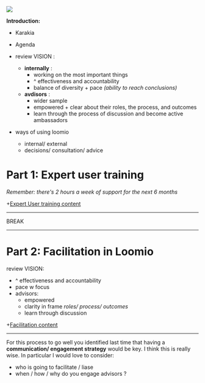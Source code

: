 [![](https://github.com/mixmix/hypermarkdown/raw/master/hypermarkdown_badge.png)](https://hypermarkdown.herokuapp.com)

**Introduction:**

- Karakia

- Agenda

- review VISION : 
  - **internally** :
    - working on the most important things
    - ^ effectiveness and accountability
    - balance of diversity + pace _(ability to reach conclusions)_
  - **avdisors** : 
    - wider sample
    - empowered + clear about their roles, the process, and outcomes
    - learn through the process of discussion and become active ambassadors

- ways of using loomio
  - internal/ external
  - decisions/ consultation/ advice



Part 1: Expert user training
============================

*Remember: there's 2 hours a week of support for the next 6 months* 

+[Expert User training content](https://github.com/mixmix/workshops/blob/master/expert_user_training.md)


---

BREAK

---


Part 2: Facilitation in Loomio
==============================

review VISION:
  - ^ effectiveness and accountability
  - pace w focus
  - advisors: 
    - empowered
    - clarity in frame *roles/ process/ outcomes*
    - learn through discussion 

+[Facilitation content](https://github.com/mixmix/workshops/blob/master/facilitation_training.md)

---

For this process to go well you identified last time that having a **communication/ engagement strategy** would be key.
I think this is really wise. In particular I would love to consider: 

- who is going to facilitate / liase
- when / how / why do you engage advisors ?
